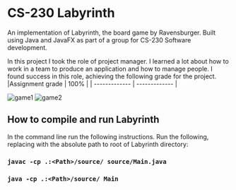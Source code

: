 # CS-230 Labyrinth

An implementation of Labyrinth, the board game by Ravensburger. Built using Java and JavaFX as part of a group for CS-230 Software development.

In this project I took the role of project manager. I learned a lot about how to work in a team to produce an application and how to manage people. I found success in this role, achieving the following grade for the project.
|Assignment grade  | 100% |
| ------------- | ------------- |

![game1](https://user-images.githubusercontent.com/65715894/102504608-f2e0bd00-4078-11eb-96ab-839eede2dae3.gif)
![game2](https://user-images.githubusercontent.com/65715894/102504892-481cce80-4079-11eb-90c2-15c68e0f5465.gif)

## How to compile and run Labyrinth

In the command line run the following instructions.
Run the following, replacing <Path> with the absolute path to root of Labyrinth directory:

### `javac -cp .:<Path>/source/ source/Main.java`

### `java -cp .:<Path>/source/ Main`

<br/>
